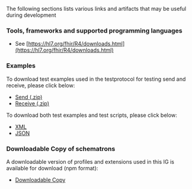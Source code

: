 The following sections lists various links and artifacts that may be useful during development

### Tools, frameworks and supported programming languages
- See [https://hl7.org/fhir/R4/downloads.html](https://hl7.org/fhir/R4/downloads.html)

### Examples
To download test examples used in the testprotocol for testing send and receive, please click below:
- [Send (.zip)](./TestExamples/CareCommunication_Ex_send.zip)
- [Receive (.zip)](./TestExamples/CareCommunication_Ex_receive.zip)

To download both test examples and test scripts, please click below:
- [XML](examples.xml.zip)
- [JSON](examples.json.zip)

### Downloadable Copy of schematrons

A downloadable version of profiles and extensions used in this IG is available for download (npm format):

- [Downloadable Copy](package.tgz)